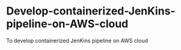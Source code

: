 # Develop-containerized-JenKins-pipeline-on-AWS-cloud
To develop containerized JenKins pipeline on AWS cloud
